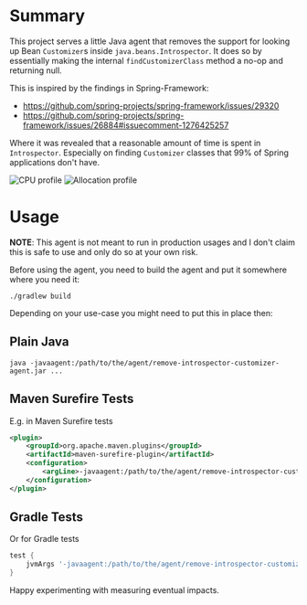 # Summary
This project serves a little Java agent that removes the support for looking up Bean `Customizer`s inside `java.beans.Introspector`.
It does so by essentially making the internal `findCustomizerClass` method a no-op and returning null.

This is inspired by the findings in Spring-Framework:
- https://github.com/spring-projects/spring-framework/issues/29320
- https://github.com/spring-projects/spring-framework/issues/26884#issuecomment-1276425257

Where it was revealed that a reasonable amount of time is spent in `Introspector`.
Especially on finding `Customizer` classes that 99% of Spring applications don't have.

<img src="https://user-images.githubusercontent.com/6304496/195392297-a23f2820-f434-480b-9fa4-d78b84686d68.jpg" alt="CPU profile" />
<img src="https://user-images.githubusercontent.com/6304496/195426215-6d3499ab-42fb-43f0-93d3-78f174dd9db1.png" alt="Allocation profile" />


# Usage

**NOTE**: This agent is not meant to run in production usages and
I don't claim this is safe to use and only do so at your own risk.

Before using the agent, you need to build the agent and put it somewhere where you need it:

```
./gradlew build
```

Depending on your use-case you might need to put this in place then:

## Plain Java

```text
java -javaagent:/path/to/the/agent/remove-introspector-customizer-agent.jar ...
```

## Maven Surefire Tests
E.g. in Maven Surefire tests
```xml
<plugin>
	<groupId>org.apache.maven.plugins</groupId>
	<artifactId>maven-surefire-plugin</artifactId>
	<configuration>
		<argLine>-javaagent:/path/to/the/agent/remove-introspector-customizer-agent.jar</argLine>
	</configuration>
</plugin>
```

## Gradle Tests
Or for Gradle tests
```groovy
test {
    jvmArgs '-javaagent:/path/to/the/agent/remove-introspector-customizer-agent.jar'
}
```

Happy experimenting with measuring eventual impacts.
